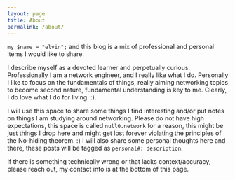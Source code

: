 ```yaml
---
layout: page
title: About
permalink: /about/
---
```


`my $name = "elvin";` and this blog is a mix of professional and personal items I would like to share. 

I describe myself as a devoted learner and perpetually curious. Professionally I am a network engineer, and I really like what I do. Personally I like to focus on the fundamentals of things, really aiming networking topics to become second nature, fundamental understanding is key to me. Clearly, I do love what I do for living. :).

I will use this space to share some things I find interesting and/or put notes on things I am studying around networking. Please do not have high expectations, this space is called `null0.network` for a reason, this might be just things I drop here and might get lost forever violating the principles of the No-hiding theorem. :) I will also share some personal thoughts here and there, these posts will be tagged as `personal#: description`.

If there is something technically wrong or that lacks context/accuracy, please reach out, my contact info is at the bottom of this page.


